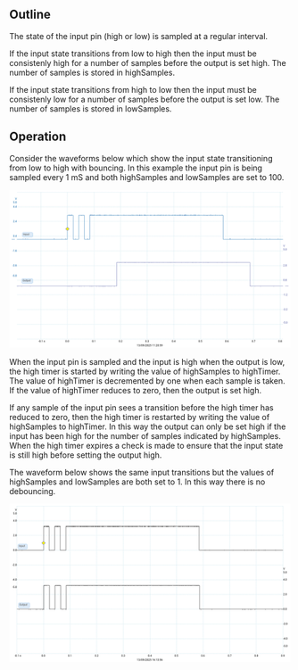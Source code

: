 ## Outline
The state of the input pin (high or low) is sampled at a regular interval.

If the input state transitions from low to high then the input must be consistenly high for a number of samples before the output is set high. The number of samples is stored in highSamples.

If the input state transitions from high to low then the input must be consistenly low for a number of samples before the output is set low. The number of samples is stored in lowSamples.

## Operation

Consider the waveforms below which show the input state transitioning from low to high with bouncing. In this example the input pin is being sampled every 1 mS and both highSamples and lowSamples are set to 100.

![low to high](assets/Low%20to%20High.png)

When the input pin is sampled and the input is high when the output is low, the high timer is started by writing the value of highSamples to highTimer. The value of highTimer is decremented by one when each sample is taken. If the value of highTimer reduces to zero, then the output is set high.

If any sample of the input pin sees a transition before the high timer has reduced to zero, then the high timer is restarted by writing the value of highSamples to highTimer. In this way the output can only be set high if the input has been high for the number of samples indicated by highSamples. When the high timer expires a check is made to ensure that the input state is still high before setting the output high.

The waveform below shows the same input transitions but the values of highSamples and lowSamples are both set to 1. In this way there is no debouncing.

![no debouncing](assets/No%20debounce.png)
